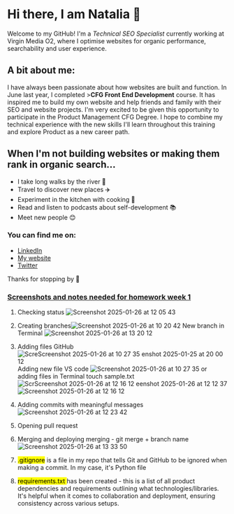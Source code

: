 # Hi there, I am Natalia 🙋

Welcome to my GitHub! I'm a  *Technical SEO Specialist* currently working at Virgin Media O2, where I optimise websites for organic performance, searchability and user experience. 

 ## A bit about me: 

I have always been passionate about how websites are built and function. In June last year, I completed >**CFG Front End Development** course. It has inspired me to build my own website and help friends and family with their SEO and website projects. 
I'm very excited to be given this opportunity to participate in the Product Management CFG Degree. I hope to combine my technical experience with the new skills I'll learn throughout this training and explore Product as a new career path. 

 ## When I'm not building websites or making them rank in organic search...
 
- I take long walks by the river 🌊
- Travel to discover new places ✈️
- Experiment in the kitchen with cooking 🥘
- Read and listen to podcasts about self-development 📚
- Meet new people  😊 

### You can find me on: 

+ [LinkedIn](www.linkedin.com/in/natalia-cybulska-ozlav-86695395)
+ [My website](https://www.ncodigital.co.uk)
+ [Twitter](https://x.com/ncybulskaozlav)



Thanks for stopping by  🌸

### <ins> Screenshots and notes needed for homework week 1 </ins>

1. Checking status
    ![Screenshot 2025-01-26 at 12 05 43](https://github.com/user-attachments/assets/3aaa71e0-6fa0-4f44-9f63-2022f12c3561)


3. Creating branches![Screenshot 2025-01-26 at 10 20 42](https://github.com/user-attachments/assets/b05cec5f-5d71-4c6c-968c-b8cd2f1b9efe)
   New branch in Terminal ![Screenshot 2025-01-26 at 13 20 12](https://github.com/user-attachments/assets/8e2397b2-e2cc-4f88-a4e3-b53f8ac2f3d9)


5. Adding files GitHub![Scre![Screenshot 2025-01-26 at 10 27 35](https://github.com/user-attachments/assets/377e4516-e40c-4c01-bf7b-5613f1d92130)
enshot 2025-01-25 at 20 00 12](https://github.com/user-attachments/assets/b6f76641-704d-4fe3-9fc5-06cae80c2e65)
   Adding new file VS code ![Screenshot 2025-01-26 at 10 27 35](https://github.com/user-attachments/assets/5148436a-d57a-428e-9562-2889df76ae82)
   or adding files in Terminal touch sample.txt 
![Scr![Screenshot 2025-01-26 at 12 16 12](https://github.com/user-attachments/assets/56a618ba-386d-4d0d-8dda-9a0e384d1539)
eenshot 2025-01-26 at 12 12 37](https://github.com/user-attachments/assets/45c2157b-9944-4dc0-a20c-166f91ee286a)
![Screenshot 2025-01-26 at 12 16 12](https://github.com/user-attachments/assets/913d161e-de20-4946-8af9-7489b932ad20)


6. Adding commits with meaningful messages
   ![Screenshot 2025-01-26 at 12 23 42](https://github.com/user-attachments/assets/91772232-5630-4f4c-814f-d9fc2c2e72d0)

8. Opening pull request
9. Merging and deploying
    merging - git merge + branch name 
    ![Screenshot 2025-01-26 at 13 33 50](https://github.com/user-attachments/assets/da46f759-3827-498b-ba54-3ee2dbe7458c)




1.  <mark> .gitignore</mark> is a file in my repo that tells Git and GitHub to be ignored when making a commit. In my case, it's Python file
2.  <mark> requirements.txt </mark> has been created - this is a list of all product dependencies and requirements outlining what technologies/libraries. It's helpful when it comes to collaboration and deployment, ensuring consistency across various setups.
